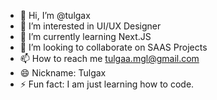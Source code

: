 - 👋 Hi, I’m @tulgax
- 👀 I’m interested in UI/UX Designer
- 🌱 I’m currently learning Next.JS
- 💞️ I’m looking to collaborate on SAAS Projects
- 📫 How to reach me tulgaa.mgl@gmail.com
- 😄 Nickname: Tulgax
- ⚡ Fun fact: I am just learning how to code.

<!---
tulgax/tulgax is a ✨ special ✨ repository because its `README.md` (this file) appears on your GitHub profile.
You can click the Preview link to take a look at your changes.
--->
